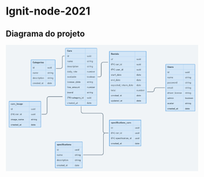# Ignit-node-2021

  ## Diagrama do projeto
  <img alt="Made by Rocketseat" src="img/diagram-aplication.png">

